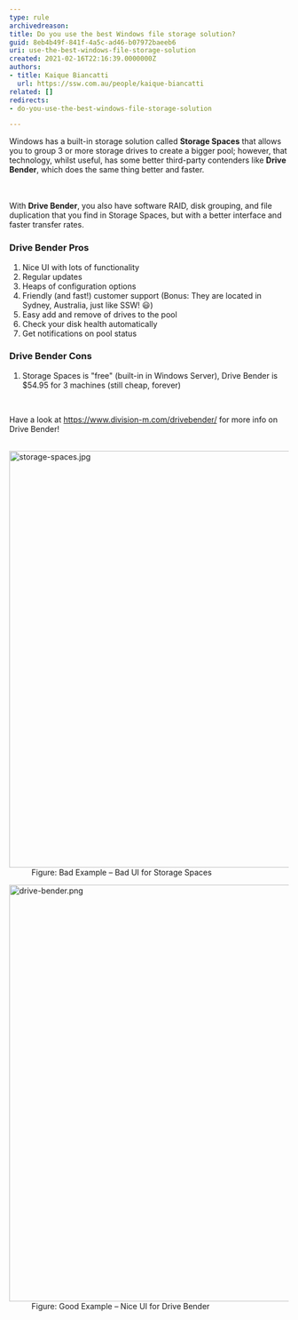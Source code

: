 ```yaml
---
type: rule
archivedreason: 
title: Do you use the best Windows file storage solution?
guid: 8eb4b49f-841f-4a5c-ad46-b07972baeeb6
uri: use-the-best-windows-file-storage-solution
created: 2021-02-16T22:16:39.0000000Z
authors:
- title: Kaique Biancatti
  url: https://ssw.com.au/people/kaique-biancatti
related: []
redirects:
- do-you-use-the-best-windows-file-storage-solution

---
```



​Windows has a built-in storage solution called <b>Storage Spaces</b> that allows you to group 3 or more storage drives to create a bigger pool; however, that technology, whilst useful, has some better third-party contenders like <b>Drive Bender</b>, which does the same thing better and faster.<br>
<br><excerpt class='endintro'></excerpt><br>
<p>With <b>Drive Bender</b>, you also have software RAID, disk grouping, and file duplication that you find in Storage Spaces, but with a better interface and faster transfer rates.<br></p><h3>Drive Bender Pros<br></h3><ol><li>Nice UI with lots of functionality<br></li><li>Regular updates</li><li>Heaps of configuration options</li><li>Friendly (and fast!) customer support (Bonus&#58; They are located in Sydney, Australia, just like SSW! &#128515;)</li><li>Easy add and remove of drives to the pool</li><li>Check your disk health automatically</li><li>Get notifications on pool status<br></li></ol><h3>Drive Bender Cons​<br></h3><ol><li>Storage Spaces is &quot;free&quot; (built-in in Windows Server), Drive Bender is $54.95 for 3 machines (still cheap, forever)<br></li></ol><div>
   <font color="#333333"><br></font></div><p>Have a look at 
   <a href="https&#58;//www.division-m.com/drivebender/">https&#58;//www.division-m.com/drivebender/</a> for more info on Drive Bender!<br><br></p><dl class="badImage"><dt><img src="/PublishingImages/storage-spaces.jpg" alt="storage-spaces.jpg" style="width&#58;750px;" /></dt><dd>Figure&#58; Bad Example – Bad UI for Storage Spaces</dd></dl><dl class="goodImage"><dt><img src="/PublishingImages/drive-bender.png" alt="drive-bender.png" style="width&#58;750px;" /></dt><dd>Figure&#58; Good Example – Nice UI for Drive Bender</dd></dl>


